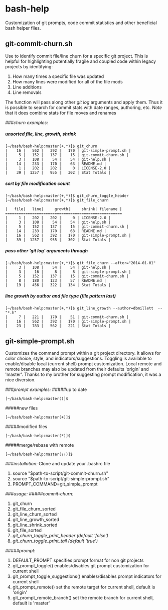 bash-help
=========

Customization of git prompts, code commit statistics and other beneficial bash helper files.

## git-commit-churn.sh
Use to identify commit file/line churn for a specific git project. This is helpful for 
highlighting potentially fragile and coupled code within legacy projects by identifying:

1. How many times a specific file was updated
2. How many lines were modified for all of the file mods
3. Line additions
4. Line removals

The function will pass along other *git log* arguments and apply them. Thus it is possible
to search for commit stats with date ranges, authoring, etc. *Note* that it does combine 
stats for file moves and renames

###*churn examples:*
##### unsorted file, line, growth, shrink
```
[~/bash/bash-help:master(+,*)]$ git_churn
|    16 |   562 |   392 |   170 | git-simple-prompt.sh |
|     5 |   152 |   137 |    15 | git-commit-churn.sh |
|     3 |   108 |    54 |    54 | git-help.sh |
|    14 |   233 |   170 |    63 | README.md |
|     1 |   202 |   202 |     0 | LICENSE-2.0 |
|    39 |  1257 |   955 |   302 | Stat Totals |
```
##### sort by file modification count 
```
[~/bash/bash-help:master(+,*)]$ git_churn_toggle_header 
[~/bash/bash-help:master(+,*)]$ git_file_churn

|   file|   line|     growth|     shrink| filename |
====================================================
|     1 |   202 |   202 |     0 | LICENSE-2.0 |
|     3 |   108 |    54 |    54 | git-help.sh |
|     5 |   152 |   137 |    15 | git-commit-churn.sh |
|    14 |   233 |   170 |    63 | README.md |
|    16 |   562 |   392 |   170 | git-simple-prompt.sh |
|    39 |  1257 |   955 |   302 | Stat Totals |
```
##### pass other 'git log' arguments through
```
[~/bash/bash-help:master(+,*)]$ git_file_churn --after="2014-01-01"
|     3 |   108 |    54 |    54 | git-help.sh |
|     3 |    16 |     8 |     8 | git-simple-prompt.sh |
|     5 |   152 |   137 |    15 | git-commit-churn.sh |
|     8 |   180 |   123 |    57 | README.md |
|    19 |   456 |   322 |   134 | Stat Totals |
```
##### line growth by author and file type (file pattern last)
```
[~/bash/bash-help:master(+,*)]$ git_line_growth --author=dbmillett  -- "*.h"
|     7 |   221 |   170 |    51 | git-commit-churn.sh |
|    16 |   562 |   392 |   170 | git-simple-prompt.sh |
|    23 |   783 |   562 |   221 | Stat Totals |
```

## git-simple-prompt.sh
Customizes the command prompt within a git project directory. It
allows for color choice, style, and indicators/suggestions. Toggling
is available to enable/disable local (current shell) prompt customization. 
Local remote and remote branches may also be updated from their defaults 'origin' and 'master'.
Thanks to my brother for suggesting prompt modification, it was a nice diversion.

###*prompt examples:*
#####up to date 
```
[~/bash/bash-help:master()]$
```
#####new files 
```
[~/bash/bash-help:master(+)]$
```
#####modified files 
```
[~/bash/bash-help:master(*)]$
```
#####merge/rebase with remote 
```
[~/bash/bash-help:master(↓↑)]$
```
###*installation:*
Clone and update your .bashrc file

1. source "$path-to-script/git-commit-churn.sh"
2. source "$path-to-script/git-simple-prompt.sh"
3. PROMPT_COMMAND=git_simple_prompt

###*usage:*
#####*commit-churn:*
1. git_churn
2. git_file_churn_sorted
3. git_line_churn_sorted
4. git_line_growth_sorted
5. git_line_shrink_sorted
6. git_file_sorted
7. *git_churn_toggle_print_header (default 'false')*
8. *git_churn_toggle_print_tail (default 'true')*

#####*prompt:*
1. DEFAULT_PROMPT specifies prompt format for non git projects
2. git_prompt_toggle() enables/disables git prompt customization for current shell
3. git_prompt_toggle_suggestions() enables/disables prompt indicators for current shell
4. git_prompt_remote() set the remote target for current shell, default is 'origin'
5. git_prompt_remote_branch() set the remote branch for current shell, default is 'master'
